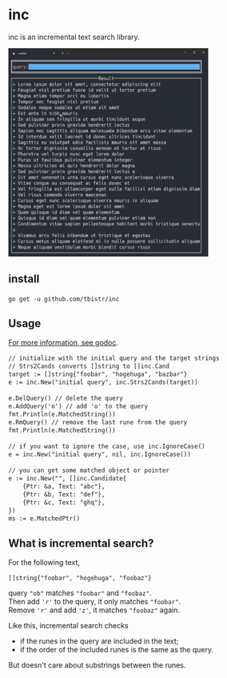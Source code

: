 # inc

inc is an incremental text search library.

<img src="example/demo.gif" width="400">

## install

`go get -u github.com/tbistr/inc`

## Usage

[For more information, see godoc](https://pkg.go.dev/github.com/tbistr/inc).

```golang
// initialize with the initial query and the target strings
// Strs2Cands converts []string to []inc.Cand
target := []string{"foobar", "hogehuga", "bazbar"}
e := inc.New("initial query", inc.Strs2Cands(target))

e.DelQuery() // delete the query
e.AddQuery('o') // add 'o' to the query
fmt.Println(e.MatchedString())
e.RmQuery() // remove the last rune from the query
fmt.Println(e.MatchedString())

// if you want to ignore the case, use inc.IgnoreCase()
e = inc.New("initial query", nil, inc.IgnoreCase())

// you can get some matched object or pointer
e := inc.New("", []inc.Candidate{
    {Ptr: &a, Text: "abc"},
    {Ptr: &b, Text: "def"},
    {Ptr: &c, Text: "ghq"},
})
ms := e.MatchedPtr()
```

## What is incremental search?

For the following text,

```golang
[]string{"foobar", "hogehuga", "foobaz"}
```

query `"ob"` matches `"foobar"` and `"foobaz"`.  
Then add `'r'` to the query, it only matches `"foobar"`.  
Remove `'r'` and add `'z'`, it matches `"foobaz"` again.

Like this, incremental search checks

- if the runes in the query are included in the text;
- if the order of the included runes is the same as the query.

But doesn't care about substrings between the runes.
